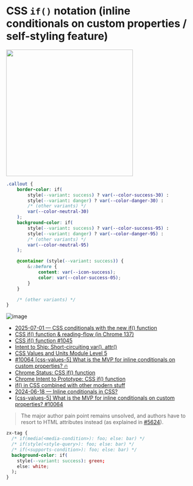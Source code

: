 # CSS `if()` notation (inline conditionals on custom properties / self-styling feature)

<img src="https://lea.verou.me/blog/2024/css-conditionals-now/images/callouts.png" height="340" />

```css
.callout {
	border-color: if(
		style(--variant: success) ? var(--color-success-30) :
		style(--variant: danger) ? var(--color-danger-30) :
		/* (other variants) */
		var(--color-neutral-30)
	);
	background-color: if(
		style(--variant: success) ? var(--color-success-95) :
		style(--variant: danger) ? var(--color-danger-95) :
		/* (other variants) */
		var(--color-neutral-95)
	);

	@container (style(--variant: success)) {
		&::before {
			content: var(--icon-success);
			color: var(--color-success-05);
		}
	}

	/* (other variants) */
}
```

![image](https://github.com/user-attachments/assets/4ce69b88-3a55-4ddb-8232-814579b00864)

- [2025-07-01 — CSS conditionals with the new if() function](https://developer.chrome.com/blog/if-article)
- [CSS if() function & reading-flow (in Chrome 137)](https://www.youtube.com/watch?v=Apn8ucs7AL0&t=5s)
- [CSS if() function #1045](https://github.com/w3ctag/design-reviews/issues/1045)
- [Intent to Ship: Short-circuiting var(), attr()](https://groups.google.com/a/chromium.org/g/blink-dev/c/VqnJ6-4vGFs/m/OzblXmg7AAAJ)
- [CSS Values and Units Module Level 5](https://drafts.csswg.org/css-values-5/#if-notation)
- [#10064 [css-values-5] What is the MVP for inline conditionals on custom properties? 🔥](https://github.com/w3c/csswg-drafts/issues/10064)
- [Chrome Status: CSS if() function](https://chromestatus.com/feature/6313805904347136?gate=5132766385274880)
- [Chrome Intent to Prototype: CSS if() function](https://groups.google.com/a/chromium.org/g/blink-dev/c/ySEBHgVlhBM/m/zO5OcgtWEgAJ)
- [if() in CSS combined with other modern stuff](https://x.com/ChallengesCss/status/1909713366278369785)
- [2024-06-18 — Inline conditionals in CSS?](https://lea.verou.me/blog/2024/css-conditionals/)
- [[css-values-5] What is the MVP for inline conditionals on custom properties? #10064](https://github.com/w3c/csswg-drafts/issues/10064)

> The major author pain point remains unsolved, and authors have to resort to HTML attributes instead (as explained in [#5624](https://github.com/w3c/csswg-drafts/issues/5624)).


```css
zx-tag {
  /* if(media(<media-condition>): foo; else: bar) */
  /* if(style(<style-query>): foo; else: bar) */
  /* if(<supports-condition>): foo; else: bar) */
  background-color: if(
    style(--variant: success): green;
    else: white;
  );
}
```
